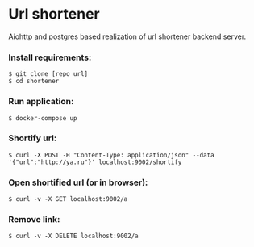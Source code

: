# Url shortener

Aiohttp and postgres based realization of url shortener backend server.

### Install requirements:
```
$ git clone [repo url]
$ cd shortener
```

### Run application:
```
$ docker-compose up
```

### Shortify url:
```
$ curl -X POST -H "Content-Type: application/json" --data '{"url":"http://ya.ru"}' localhost:9002/shortify
```

### Open shortified url (or in browser):
```
$ curl -v -X GET localhost:9002/a
```

### Remove link:
```
$ curl -v -X DELETE localhost:9002/a
```
